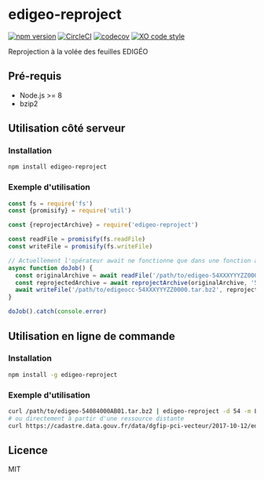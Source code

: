 # edigeo-reproject

[![npm version](https://badge.fury.io/js/edigeo-reproject.svg)](https://badge.fury.io/js/edigeo-reproject)
[![CircleCI](https://img.shields.io/circleci/project/github/etalab/edigeo-reproject/master.svg)](https://circleci.com/gh/etalab/edigeo-reproject/tree/master)
[![codecov](https://codecov.io/gh/etalab/edigeo-reproject/branch/master/graph/badge.svg)](https://codecov.io/gh/etalab/edigeo-reproject)
[![XO code style](https://img.shields.io/badge/code_style-XO-5ed9c7.svg)](https://github.com/sindresorhus/xo)

Reprojection à la volée des feuilles EDIGÉO

## Pré-requis

* Node.js >= 8
* bzip2

## Utilisation côté serveur

### Installation

```bash
npm install edigeo-reproject
```

### Exemple d'utilisation

```js
const fs = require('fs')
const {promisify} = require('util')

const {reprojectArchive} = require('edigeo-reproject')

const readFile = promisify(fs.readFile)
const writeFile = promisify(fs.writeFile)

// Actuellement l'opérateur await ne fonctionne que dans une fonction asynchrone
async function doJob() {
  const originalArchive = await readFile('/path/to/edigeo-54XXXYYYZZ0000.tar.bz2')
  const reprojectedArchive = await reprojectArchive(originalArchive, '54', 'L93toCC') // L93toCC ou CCtoL93
  await writeFile('/path/to/edigeocc-54XXXYYYZZ0000.tar.bz2', reprojectedArchive)
}

doJob().catch(console.error)
```

## Utilisation en ligne de commande

### Installation

```bash
npm install -g edigeo-reproject
```

### Exemple d'utilisation

```bash
curl /path/to/edigeo-54084000AB01.tar.bz2 | edigeo-reproject -d 54 -m L93toCC > edigeocc-54084000AB01.tar.bz2
# ou directement à partir d'une ressource distante
curl https://cadastre.data.gouv.fr/data/dgfip-pci-vecteur/2017-10-12/edigeo/feuilles/54/54084/edigeo-54084000AB01.tar.bz2 | edigeo-reproject -d 54 -m L93toCC > edigeocc-54084000AB01.tar.bz2
```

## Licence

MIT
